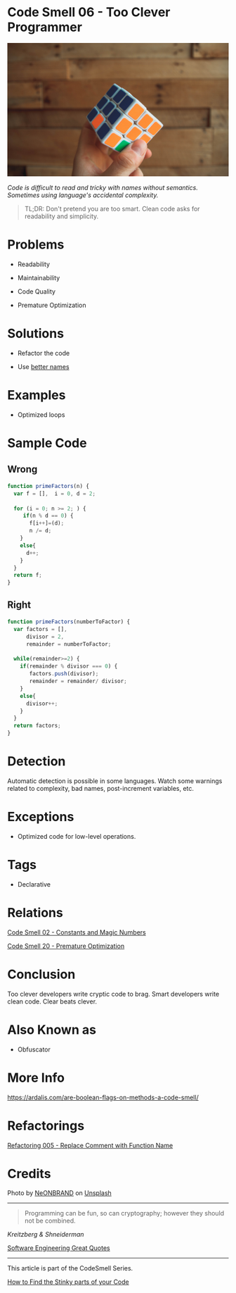 # Code Smell 06 - Too Clever Programmer

![Code Smell 06 - Too Clever Programmer](neonbrand-3BfDXcn9sqM-unsplash.jpg)

*Code is difficult to read and tricky with names without semantics. Sometimes using language's accidental complexity.*

> TL;DR: Don't pretend you are too smart. Clean code asks for readability and simplicity.

# Problems

- Readability

- Maintainability

- Code Quality

- Premature Optimization

# Solutions

- Refactor the code

- Use [better names](../../Theory/What%20exactly%20is%20a%20name%20—%20Part%20I%20The%20Quest/readme.md)

# Examples

- Optimized loops

# Sample Code

## Wrong

[Gist Url]: # (https://gist.github.com/mcsee/df27505a28b5f65faaa273b0bfe1f322)
```javascript
function primeFactors(n) {
  var f = [],  i = 0, d = 2;  
  
  for (i = 0; n >= 2; ) {
     if(n % d == 0) {
       f[i++]=(d); 
       n /= d;
    }
    else{
      d++;
    }     
  }
  return f;
}
```

## Right

[Gist Url]: # (https://gist.github.com/mcsee/4749cfe51de1c02848df1aa802fa5705)
```javascript
function primeFactors(numberToFactor) {
  var factors = [], 
      divisor = 2,
      remainder = numberToFactor;
  
  while(remainder>=2) {
    if(remainder % divisor === 0) {
       factors.push(divisor); 
       remainder = remainder/ divisor;
    }
    else{
      divisor++;
    }     
  }
  return factors;
}
```

# Detection

Automatic detection is possible in some languages.
Watch some warnings related to complexity, bad names, post-increment variables, etc.

# Exceptions

- Optimized code for low-level operations.

# Tags

- Declarative

# Relations

[Code Smell 02 - Constants and Magic Numbers](../../Code%20Smells/Code%20Smell%20%2002%20-%20Constants%20and%20Magic%20Numbers/readme.md)

[Code Smell 20 - Premature Optimization](../../Code%20Smells/Code%20Smell%2020%20-%20Premature%20Optimization/readme.md)

# Conclusion

Too clever developers write cryptic code to brag. Smart developers write clean code. 
Clear beats clever.

# Also Known as

- Obfuscator

# More Info

https://ardalis.com/are-boolean-flags-on-methods-a-code-smell/

# Refactorings

[Refactoring 005 - Replace Comment with Function Name](../../Refactorings/Refactoring%20005%20-%20Replace%20Comment%20with%20Function%20Name/readme.md)

# Credits

Photo by [NeONBRAND](https://unsplash.com/@neonbrand) on [Unsplash](https://unsplash.com/s/photos/smart-brain)

* * *

> Programming can be fun, so can cryptography; however they should not be combined.

_Kreitzberg & Shneiderman_

[Software Engineering Great Quotes](../../Quotes/Software%20Engineering%20Great%20Quotes/readme.md)

* * *

This article is part of the CodeSmell Series.

[How to Find the Stinky parts of your Code](../../Code%20Smells/How%20to%20Find%20the%20Stinky%20parts%20of%20your%20Code/readme.md)